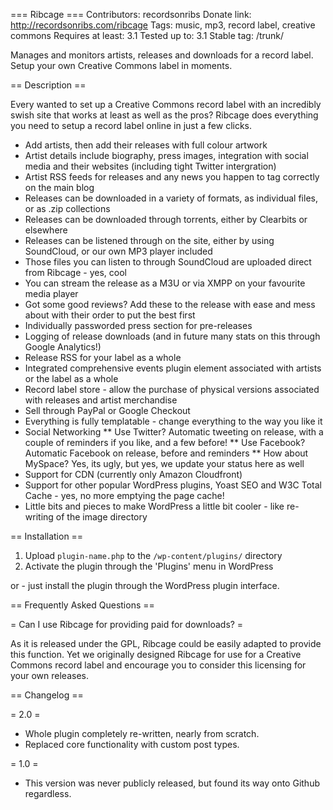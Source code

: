 === Ribcage ===
Contributors: recordsonribs
Donate link: http://recordsonribs.com/ribcage
Tags: music, mp3, record label, creative commons
Requires at least: 3.1
Tested up to: 3.1
Stable tag: /trunk/

Manages and monitors artists, releases and downloads for a record label. Setup your own Creative Commons label in moments.

== Description ==

Every wanted to set up a Creative Commons record label with an incredibly swish site that works at least as well as the pros?
Ribcage does everything you need to setup a record label online in just a few clicks.

* Add artists, then add their releases with full colour artwork
* Artist details include biography, press images, integration with social media and their websites (including tight Twitter intergration)
* Artist RSS feeds for releases and any news you happen to tag correctly on the main blog
* Releases can be downloaded in a variety of formats, as individual files, or as .zip collections
* Releases can be downloaded through torrents, either by Clearbits or elsewhere
* Releases can be listened through on the site, either by using SoundCloud, or our own MP3 player included
* Those files you can listen to through SoundCloud are uploaded direct from Ribcage - yes, cool
* You can stream the release as a M3U or via XMPP on your favourite media player
* Got some good reviews? Add these to the release with ease and mess about with their order to put the best first
* Individually passworded press section for pre-releases
* Logging of release downloads (and in future many stats on this through Google Analytics!)
* Release RSS for your label as a whole
* Integrated comprehensive events plugin element associated with artists or the label as a whole
* Record label store - allow the purchase of physical versions associated with releases and artist merchandise
* Sell through PayPal or Google Checkout
* Everything is fully templatable - change everything to the way you like it
* Social Networking
** Use Twitter? Automatic tweeting on release, with a couple of reminders if you like, and a few before!
** Use Facebook? Automatic Facebook on release, before and reminders
** How about MySpace? Yes, its ugly, but yes, we update your status here as well
* Support for CDN (currently only Amazon Cloudfront)
* Support for other popular WordPress plugins, Yoast SEO and W3C Total Cache - yes, no more emptying the page cache!
* Little bits and pieces to make WordPress a little bit cooler - like re-writing of the image directory

== Installation ==

1. Upload `plugin-name.php` to the `/wp-content/plugins/` directory
2. Activate the plugin through the 'Plugins' menu in WordPress

or - just install the plugin through the WordPress plugin interface.

== Frequently Asked Questions ==

= Can I use Ribcage for providing paid for downloads? =

As it is released under the GPL, Ribcage could be easily adapted to provide this function. Yet we originally designed Ribcage for use for a Creative Commons record label and encourage you to consider this licensing for your own releases.


== Changelog ==

= 2.0 =
* Whole plugin completely re-written, nearly from scratch.
* Replaced core functionality with custom post types.


= 1.0 =
* This version was never publicly released, but found its way onto Github regardless.
